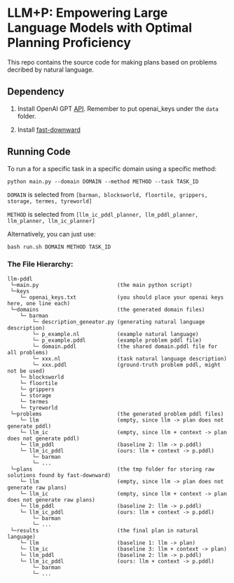 # LLM+P: Empowering Large Language Models with Optimal Planning Proficiency
This repo contains the source code for making plans based on problems decribed by natural language.

## Dependency

1. Install OpenAI GPT [API](https://platform.openai.com/docs/quickstart/build-your-application). Remember to put openai_keys under the ```data``` folder.

2. Install [fast-downward](https://drive.google.com/file/d/16HlP14IN06asIXYAZ8RHR1P7-cEYwhA6/view)

## Running Code
To run a for a specific task in a specific domain using a specific method:
```
python main.py --domain DOMAIN --method METHOD --task TASK_ID
```
`DOMAIN` is selected from
```[barman, blocksworld, floortile, grippers, storage, termes, tyreworld]```

`METHOD` is selected from
```[llm_ic_pddl_planner, llm_pddl_planner, llm_planner, llm_ic_planner]```

Alternatively, you can just use:
```
bash run.sh DOMAIN METHOD TASK_ID
```

### The File Hierarchy:
```
llm-pddl
 └─main.py                         (the main python script)
 └─keys
    └─ openai_keys.txt             (you should place your openai keys here, one line each)
 └─domains                         (the generated domain files)
    └─ barman
        └─ description_geneator.py (generating natural language description)
        └─ p_example.nl            (example natural language)
        └─ p_example.pddl          (example problem pddl file)
        └─ domain.pddl             (the shared domain.pddl file for all problems)
        └─ xxx.nl                  (task natural language description)
        └─ xxx.pddl                (ground-truth problem pddl, might not be used)
    └─ blocksworld
    └─ floortile
    └─ grippers
    └─ storage
    └─ termes
    └─ tyreworld
 └─problems                        (the generated problem pddl files)
    └─ llm                         (empty, since llm -> plan does not generate pddl)
    └─ llm_ic                      (empty, since llm + context -> plan does not generate pddl)    
    └─ llm_pddl                    (baseline 2: llm -> p.pddl)
    └─ llm_ic_pddl                 (ours: llm + context -> p.pddl)
        └─ barman
        └─ ...
 └─plans                           (the tmp folder for storing raw solutions found by fast-downward)
    └─ llm                         (empty, since llm -> plan does not generate raw plans)
    └─ llm_ic                      (empty, since llm + context -> plan does not generate raw plans)
    └─ llm_pddl                    (baseline 2: llm -> p.pddl)
    └─ llm_ic_pddl                 (ours: llm + context -> p.pddl)
        └─ barman
        └─ ...
 └─results                         (the final plan in natural language)
    └─ llm                         (baseline 1: llm -> plan)
    └─ llm_ic                      (baseline 3: llm + context -> plan)
    └─ llm_pddl                    (baseline 2: llm -> p.pddl)
    └─ llm_ic_pddl                 (ours: llm + context -> p.pddl)
        └─ barman
        └─ ...
 ```
